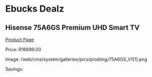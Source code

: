 
# Ebucks Dealz
## Hisense 75A6GS Premium UHD Smart TV
[Product Page](https://www.ebucks.com/web/shop/productSelected.do?prodId=1234186272&catId=363628262)

Price: R16699.00

Image: /web/cms/system/galleries/pics/prodimg/75A6GS_V1[1].png

Savings: 


	